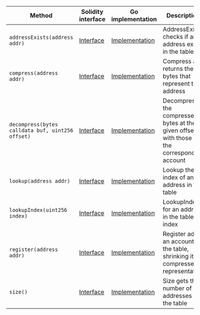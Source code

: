 <table>
    <thead>
      <tr>
        <th>Method</th>
        <th>Solidity interface</th>
        <th>Go implementation</th>
        <th>Description</th>
      </tr>
    </thead>
    <tbody>
      <tr>
            <td><code>addressExists(address addr)</code></td>
            <td><a href="https://github.com/OffchainLabs/nitro-contracts/blob/9a6bfad2363322099d399698751551ff044c7a72/src/precompiles/ArbAddressTable.sol#L17" target="_blank">Interface</a></td>
            <td><a href="https://github.com/OffchainLabs/nitro/blob/v2.3.0/precompiles/ArbAddressTable.go#L17" target="_blank">Implementation</a></td>
            <td>AddressExists checks if an address exists in the table</td>
          </tr><tr>
            <td><code>compress(address addr)</code></td>
            <td><a href="https://github.com/OffchainLabs/nitro-contracts/blob/9a6bfad2363322099d399698751551ff044c7a72/src/precompiles/ArbAddressTable.sol#L24" target="_blank">Interface</a></td>
            <td><a href="https://github.com/OffchainLabs/nitro/blob/v2.3.0/precompiles/ArbAddressTable.go#L22" target="_blank">Implementation</a></td>
            <td>Compress and returns the bytes that represent the address</td>
          </tr><tr>
            <td><code>decompress(bytes calldata buf, uint256 offset)</code></td>
            <td><a href="https://github.com/OffchainLabs/nitro-contracts/blob/9a6bfad2363322099d399698751551ff044c7a72/src/precompiles/ArbAddressTable.sol#L32" target="_blank">Interface</a></td>
            <td><a href="https://github.com/OffchainLabs/nitro/blob/v2.3.0/precompiles/ArbAddressTable.go#L27" target="_blank">Implementation</a></td>
            <td>Decompress the compressed bytes at the given offset with those of the corresponding account</td>
          </tr><tr>
            <td><code>lookup(address addr)</code></td>
            <td><a href="https://github.com/OffchainLabs/nitro-contracts/blob/9a6bfad2363322099d399698751551ff044c7a72/src/precompiles/ArbAddressTable.sol#L41" target="_blank">Interface</a></td>
            <td><a href="https://github.com/OffchainLabs/nitro/blob/v2.3.0/precompiles/ArbAddressTable.go#L40" target="_blank">Implementation</a></td>
            <td>Lookup the index of an address in the table</td>
          </tr><tr>
            <td><code>lookupIndex(uint256 index)</code></td>
            <td><a href="https://github.com/OffchainLabs/nitro-contracts/blob/9a6bfad2363322099d399698751551ff044c7a72/src/precompiles/ArbAddressTable.sol#L47" target="_blank">Interface</a></td>
            <td><a href="https://github.com/OffchainLabs/nitro/blob/v2.3.0/precompiles/ArbAddressTable.go#L52" target="_blank">Implementation</a></td>
            <td>LookupIndex for  an address in the table by index</td>
          </tr><tr>
            <td><code>register(address addr)</code></td>
            <td><a href="https://github.com/OffchainLabs/nitro-contracts/blob/9a6bfad2363322099d399698751551ff044c7a72/src/precompiles/ArbAddressTable.sol#L54" target="_blank">Interface</a></td>
            <td><a href="https://github.com/OffchainLabs/nitro/blob/v2.3.0/precompiles/ArbAddressTable.go#L67" target="_blank">Implementation</a></td>
            <td>Register adds an account to the table, shrinking its compressed representation</td>
          </tr><tr>
            <td><code>size()</code></td>
            <td><a href="https://github.com/OffchainLabs/nitro-contracts/blob/9a6bfad2363322099d399698751551ff044c7a72/src/precompiles/ArbAddressTable.sol#L59" target="_blank">Interface</a></td>
            <td><a href="https://github.com/OffchainLabs/nitro/blob/v2.3.0/precompiles/ArbAddressTable.go#L73" target="_blank">Implementation</a></td>
            <td>Size gets the number of addresses in the table</td>
          </tr>
    </tbody>
  </table>